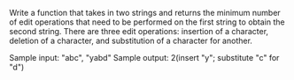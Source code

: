Write a function that takes in two strings and returns the minimum number of edit operations that need to be performed on the first string to obtain the second string. There are three edit operations: insertion of a character, deletion of a character, and substitution of a character for another.

Sample input: "abc", "yabd"
Sample output: 2(insert "y"; substitute "c" for "d")
